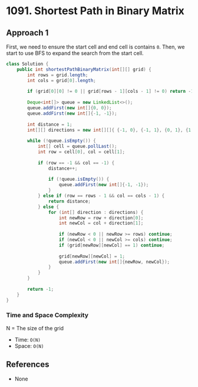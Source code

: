 # 1091. Shortest Path in Binary Matrix

## Approach 1
First, we need to ensure the start cell and end cell is contains `0`. Then, we start to use BFS to expand the search from the start cell.

```Java
class Solution {
    public int shortestPathBinaryMatrix(int[][] grid) {
        int rows = grid.length;
        int cols = grid[0].length;
        
        if (grid[0][0] != 0 || grid[rows - 1][cols - 1] != 0) return -1;
        
        Deque<int[]> queue = new LinkedList<>();
        queue.addFirst(new int[]{0, 0});
        queue.addFirst(new int[]{-1, -1});
        
        int distance = 1;
        int[][] directions = new int[][]{ {-1, 0}, {-1, 1}, {0, 1}, {1, 1}, {1, 0}, {1, -1}, {0, -1}, {-1, -1}};
        
        while (!queue.isEmpty()) {
            int[] cell = queue.pollLast();
            int row = cell[0], col = cell[1];
            
            if (row == -1 && col == -1) {
                distance++;
                
                if (!queue.isEmpty()) {
                    queue.addFirst(new int[]{-1, -1});
                }
            } else if (row == rows - 1 && col == cols - 1) {
                return distance;
            } else {
                for (int[] direction : directions) {
                    int newRow = row + direction[0];
                    int newCol = col + direction[1];
                    
                    if (newRow < 0 || newRow >= rows) continue;
                    if (newCol < 0 || newCol >= cols) continue;
                    if (grid[newRow][newCol] == 1) continue;
                    
                    grid[newRow][newCol] = 1;
                    queue.addFirst(new int[]{newRow, newCol});
                }
            }
        }
        
        return -1;
    }
}
```

### Time and Space Complexity

N = The size of the grid
- Time: `O(N)`
- Space: `O(N)`

## References
- None